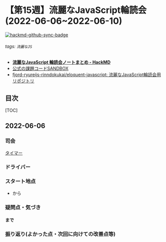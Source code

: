 # 【第15週】流麗なJavaScript輪読会 (2022\-06\-06\~2022\-06\-10)

[![hackmd-github-sync-badge](https://hackmd.io/TNzsIoN5Ra2zvg9ba_azRg/badge)](https://hackmd.io/TNzsIoN5Ra2zvg9ba_azRg)


###### tags: `流麗なJS`

- [**流麗なJavaScript 輪読会ノートまとめ \- HackMD**](https://hackmd.io/4rF1R6DgQger1ldnC4xbZQ)
- [公式の課題コードSANDBOX](https://eloquentjavascript.net/code/)
- [fjord\-ryureijs\-rinndokukai/eloquent\-javascript: 流麗なJavaScript輪読会用リポジトリ](https://github.com/fjord-ryureijs-rinndokukai/eloquent-javascript)

## 目次

[TOC]

## 2022\-06\-06

### 司会
[タイマー](https://timer.onl.jp/)


### ドライバー




### スタート地点

- から

### 疑問点・気づき

####  まで

### 振り返り(よかった点・次回に向けての改善点等)
